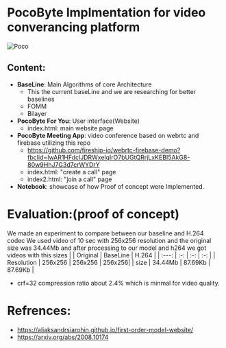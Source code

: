 # PocoByte Implmentation for video converancing platform
![Poco](https://drive.google.com/uc?export=view&id=1zOYoctOgaU3xeV7ours-zLlsiQgGot1b)
## Content:
- **BaseLine**: Main Algorithms of core Architecture 
  - This the current baseLine and we are researching for better baselines
  - FOMM
  - Bilayer
- **PocoByte For You**: User interface(Website)
  - index.html: main website page
- **PocoByte Meeting App**: video conference based on webrtc and firebase utilizing this repo
    - https://github.com/fireship-io/webrtc-firebase-demo?fbclid=IwAR1HFdclJDRWxelqIrO7bUGtQRrjLxKEBI5AkG8-80w9HhJ7G3d7crWYDrY
  - index.html: "create a call" page
  - index2.html: "join a call" page
- **Notebook**: showcase of how Proof of concept were Implemented.
# Evaluation:(proof of concept)
We made an experiment to compare between our baseline and H.264 codec We used video of 10 sec with 256x256 
resolution and the original size was 34.44Mb and after processing to our model and h264 we got videos with this sizes 
|            | Original  | BaseLine  | H.264 |
| :---:      |  :-:      | :-:       | :-:   |
| Resolution | 256x256   | 256x256   | 256x256|
| size       | 34.44Mb       | 87.69Kb       | 87.69Kb   |

- crf=32 compression ratio about 2.4% which is minmal for video quality.

# Refrences:
  - https://aliaksandrsiarohin.github.io/first-order-model-website/
  - https://arxiv.org/abs/2008.10174

